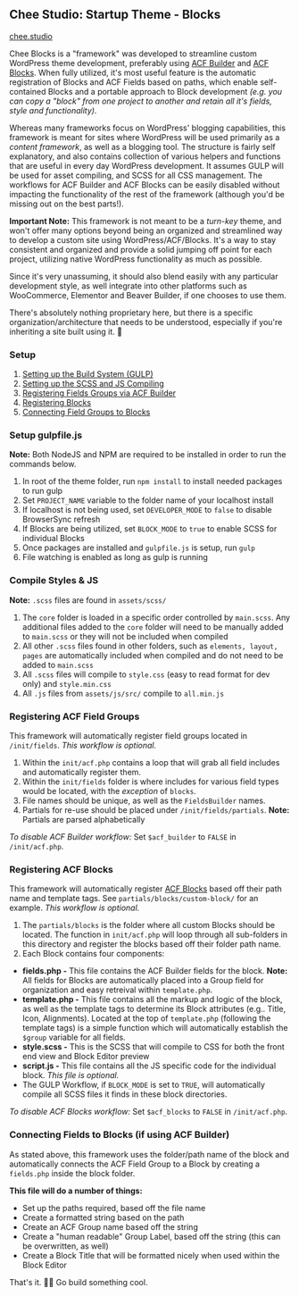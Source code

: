 ## Chee Studio: Startup Theme - Blocks

[chee.studio](https://cheewebdevelopment.com)

Chee Blocks is a "framework" was developed to streamline custom WordPress theme development, preferably using [ACF Builder](https://github.com/StoutLogic/acf-builder) and [ACF Blocks](https://www.advancedcustomfields.com/resources/blocks/). When fully utilized, it's most useful feature is the automatic registration of Blocks and ACF Fields based on paths, which enable self-contained Blocks and a portable approach to Block development *(e.g. you can copy a "block" from one project to another and retain all it's fields, style and functionality).*

Whereas many frameworks focus on WordPress' blogging capabilities, this framework is meant for sites where WordPress will be used primarily as a *content framework*, as well as a blogging tool. The structure is fairly self explanatory, and also contains collection of various helpers and functions that are useful in every day WordPress development. It assumes GULP will be used for asset compiling, and SCSS for all CSS management. The workflows for ACF Builder and ACF Blocks can be easily disabled without impacting the functionality of the rest of the framework (although you'd be missing out on the best parts!).

**Important Note:** This framework is not meant to be a *turn-key* theme, and won't offer many options beyond being an organized and streamlined way to develop a custom site using WordPress/ACF/Blocks. It's a way to stay consistent and organized and provide a solid jumping off point for each project, utilizing native WordPress functionality as much as possible. 

Since it's very unassuming, it should also blend easily with any particular development style, as well integrate into other platforms such as WooCommerce, Elementor and Beaver Builder, if one chooses to use them.

There's absolutely nothing proprietary here, but there is a specific organization/architecture that needs to be understood, especially if you're inheriting a site built using it. 🙂 

### Setup

1) [Setting up the Build System (GULP)](#setup-gulpfilejs)
2) [Setting up the SCSS and JS Compiling](#compile-styles--js)
3) [Registering Fields Groups via ACF Builder](#registering-acf-field-groups)
4) [Registering Blocks](#registering-acf-blocks)
5) [Connecting Field Groups to Blocks](#connecting-fields-to-blocks-if-using-acf-builder)

### Setup gulpfile.js

**Note:** Both NodeJS and NPM are required to be installed in order to run the commands below.

1. In root of the theme folder, run `npm install` to install needed packages to run gulp
2. Set `PROJECT_NAME` variable to the folder name of your localhost install
3. If localhost is not being used, set `DEVELOPER_MODE` to `false` to disable BrowserSync refresh
4. If Blocks are being utilized, set `BLOCK_MODE` to `true` to enable SCSS for individual Blocks
5. Once packages are installed and `gulpfile.js` is setup, run `gulp`
6. File watching is enabled as long as gulp is running

### Compile Styles & JS

**Note:** `.scss` files are found in `assets/scss/`

1. The `core` folder is loaded in a specific order controlled by `main.scss`. Any additional files added to the `core` folder will need to be manually added to `main.scss` or they will not be included when compiled
2. All other `.scss` files found in other folders, such as `elements, layout, pages` are automatically included when compiled and do not need to be added to `main.scss`
3. All `.scss` files will compile to `style.css` (easy to read format for dev only) and `style.min.css`
4. All `.js` files from `assets/js/src/` compile to `all.min.js`


### Registering ACF Field Groups

This framework will automatically register field groups located in `/init/fields`. 
*This workflow is optional.*

1) Within the `init/acf.php` contains a loop that will grab all field includes and automatically register them. 
2) Within the `init/fields` folder is where includes for various field types would be located, with the *exception* of `blocks`. 
3) File names should be unique, as well as the `FieldsBuilder` names.
4) Partials for re-use should be placed under `/init/fields/partials`. 
**Note:** Partials are parsed alphabetically

*To disable ACF Builder workflow:* Set `$acf_builder` to `FALSE` in `/init/acf.php`.

### Registering ACF Blocks

This framework will automatically register [ACF Blocks](https://www.advancedcustomfields.com/resources/blocks/) based off their path name and template tags. See `partials/blocks/custom-block/` for an example. *This workflow is optional.*

1. The `partials/blocks` is the folder where all custom Blocks should be located. The function in `init/acf.php` will loop through all sub-folders in this directory and register the blocks based off their folder path name. 
2. Each Block contains four components:
* **fields.php -** This file contains the ACF Builder fields for the block. **Note:** All fields for Blocks are automatically placed into a Group field for organization and easy retreival within `template.php`.
* **template.php -** This file contains all the markup and logic of the block, as well as the template tags to determine its Block attributes (e.g.. Title, Icon, Alignments). Located at the top of `template.php` (following the template tags) is a simple function which will automatically establish the `$group` variable for all fields.
* **style.scss -** This is the SCSS that will compile to CSS for both the front end view and Block Editor preview
* **script.js -** This file contains all the JS specific code for the individual block. *This file is optional.*
* The GULP Workflow, if `BLOCK_MODE` is set to `TRUE`, will automatically compile all SCSS files it finds in these block directories.

*To disable ACF Blocks workflow:* Set `$acf_blocks` to `FALSE` in `/init/acf.php`.

### Connecting Fields to Blocks (if using ACF Builder)

As stated above, this framework uses the folder/path name of the block and automatically connects the ACF Field Group to a Block by creating a `fields.php` inside the block folder.

**This file will do a number of things:**

* Set up the paths required, based off the file name
* Create a formatted string based on the path
* Create an ACF Group name based off the string
* Create a "human readable" Group Label, based off the string (this can be overwritten, as well)
* Create a Block Title that will be formatted nicely when used within the Block Editor

That's it. 👌🏻 Go build something cool.

